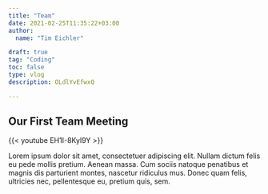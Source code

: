 ```yaml
---
title: "Team"
date: 2021-02-25T11:35:22+03:00
author:
  name: "Tim Eichler"

draft: true
tag: "Coding"
toc: false
type: vlog
description: OLdlYvEfwxQ

---
```



## Our First Team Meeting

{{< youtube EH1I-8KyI9Y >}}





Lorem ipsum dolor sit amet, consectetuer adipiscing elit. Nullam dictum felis eu pede mollis pretium. Aenean massa. Cum sociis natoque penatibus et magnis dis parturient montes, nascetur ridiculus mus. Donec quam felis, ultricies nec, pellentesque eu, pretium quis, sem.
